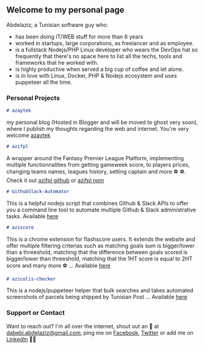 ## Welcome to my personal page

Abdelaziz, a Tunisian software guy who:
- has been doing IT/WEB stuff for more than 6 years
- worked in startups, large corporations, as freelancer and as employee.
- is a fullstack Nodejs/PHP Linux developer who wears the DevOps hat so frequently that there's no space here to list all the techs, tools and frameworks that he worked with.
- is highly productive when served a big cup of coffee and let alone. 
- is in love with Linux, Docker, PHP & Nodejs ecosystem and uses puppeteer all the time.

### Personal Projects
```markdown
# azaytek 
```
my personal blog (Hosted in Blogger and will be moved to ghost very soon), where I publish my thoughts regarding the web and internet. You're very welcome [azaytek](https://www.azaytek.com/)
```markdown
# azifpl 
```
A wrapper around the Fantasy Premier League Platform, implementing multiple functionnalities from getting gameweek score, to players prices, changing teams names, leagues history, setting captain and more ⚽ ⚽. Check it out [azifpl github](https://github.com/azizfcb/azifpl) or [azifpl npm](https://www.npmjs.com/package/azifpl)
```markdown
# GithubSlack-Automator
```
This is a helpful nodejs script that combines Github & Slack APIs to offer you a command line tool to automate multiple Github & Slack administrative tasks. Available [here](https://github.com/azizfcb/GithubSlack-Automator)
```markdown
# aziscore
```
This is a chrome extension for flashscore users. It extends the website and offer multiple filtering criterias such as matching goals sum is bigger/lower than a threeshold, matching that the difference between goals scored is bigger/lower than threeshold, matching that the 1HT score is equal to 2HT score and many more ⚽ ... Available [here](https://github.com/azizfcb/aziscore)
```markdown
# azicolis-checker
```
This is a nodejs/puppeteer helper that bulk searches and takes automated screenshots of parcels being shipped by Tunisian Post ... Available [here](https://github.com/azizfcb/azicolis-checker)

### Support or Contact
Want to reach out? I'm all over the internet, shout out an 📧 at [dabebi.abdelaziz@gmail.com](mailto:dabebi.abdelaziz@gmail.com), ping me on [Facebook](https://www.facebook.com/fcb.simao), [Twitter](https://twitter.com/3azzouzana) or add me on [LinkedIn](https://www.linkedin.com/in/abdelazizdabebi/) 👋👋
